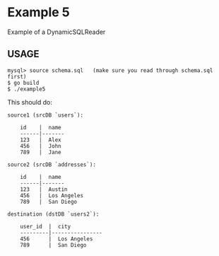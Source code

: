 # Example 5

Example of a DynamicSQLReader

## USAGE

	mysql> source schema.sql   (make sure you read through schema.sql first)
	$ go build
	$ ./example5

This should do:

	source1 (srcDB `users`):

		id    |  name
		------|-------
		123   |  Alex
		456   |  John
		789   |  Jane

	source2 (srcDB `addresses`):

		id    |  name
		------|-------
		123   |  Austin
		456   |  Los Angeles
		789   |  San Diego

	destination (dstDB `users2`):

		user_id  |  city
		---------|----------------
		456      |  Los Angeles
		789      |  San Diego
